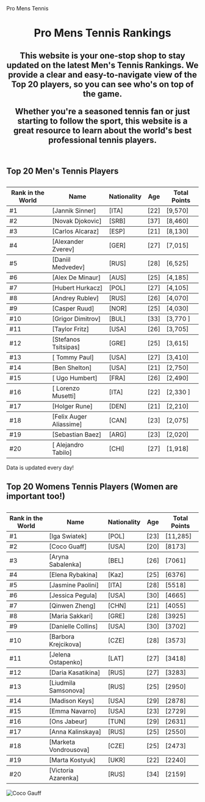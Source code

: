 <!DOCTYPE html>
<html lang="en">
<head>
  <meta name="viewport" content="width=device-width, initial-scale=1.0">
  Pro Mens Tennis
  <link rel="stylesheet" href="style.css">
</head>
  </body>
  <header>
    <h1>Pro Mens Tennis Rankings</h1>
    <h2>This website is your one-stop shop to stay updated on the latest Men's Tennis Rankings.  We provide a clear and easy-to-navigate view of the Top 20 players, so you can see who's on top of the game.

Whether you're a seasoned tennis fan or just starting to follow the sport, this website is a great resource to learn about the world's best professional tennis players.</h2>
  </header>
  <main>
    <h2>Top 20 Men's Tennis Players</h2>
    <table>
      <caption></caption>  <thead>
        <tr>
          <th>Rank in the World</th>
          <th>Name</th>
          <th>Nationality</th>
          <th>Age</th>
          <th>Total Points</th>
        </tr>
      </thead>
      <tbody>
        <tr>
          <td>#1</td>
          <td>[Jannik Sinner]</td>
          <td>[ITA]</td>
          <td>[22]</td>
          <td>[9,570]</td>
        </tr>
        </tbody>
          <tbody>
        <tr>
          <td>#2</td>
          <td>[Novak Djokovic]</td>
          <td>[SRB]</td>
          <td>[37]</td>
          <td>[8,460]</td>
        </tr>
        </tbody>    <tbody>
        <tr>
          <td>#3</td>
          <td>[Carlos Alcaraz]</td>
          <td>[ESP]</td>
          <td>[21]</td>
          <td>[8,130]</td>
        </tr>
        </tbody>    <tbody>
        <tr>
          <td>#4</td>
          <td>[Alexander Zverev]</td>
          <td>[GER]</td>
          <td>[27]</td>
          <td>[7,015]</td>
        </tr>
        </tbody>    <tbody>
        <tr>
          <td>#5</td>
          <td>[Daniil Medvedev]</td>
          <td>[RUS]</td>
          <td>[28]</td>
          <td>[6,525]</td>
        </tr>
        </tbody>    <tbody>
        <tr>
          <td>#6</td>
          <td>[Alex De Minaur]</td>
          <td>[AUS]</td>
          <td>[25]</td>
          <td>[4,185]</td>
        </tr>
        </tbody>    <tbody>
        <tr>
          <td>#7</td>
          <td>[Hubert Hurkacz]</td>
          <td>[POL]</td>
          <td>[27]</td>
          <td>[4,105]</td>
        </tr>
        </tbody>    <tbody>
        <tr>
          <td>#8</td>
          <td>[Andrey Rublev]</td>
          <td>[RUS]</td>
          <td>[26]</td>
          <td>[4,070]</td>
        </tr>
        </tbody>    <tbody>
        <tr>
          <td>#9</td>
          <td>[Casper Ruud]</td>
          <td>[NOR]</td>
          <td>[25]</td>
          <td>[4,030]</td>
        </tr>
        </tbody>    <tbody>
        <tr>
          <td>#10</td>
          <td>[Grigor Dimitrov]</td>
          <td>[BUL]</td>
          <td>[33]</td>
          <td>[3,770	]</td>
        </tr>
        </tbody>    <tbody>
        <tr>
          <td>#11</td>
          <td>[Taylor Fritz]</td>
          <td>[USA]</td>
          <td>[26]</td>
          <td>[3,705]</td>
        </tr>
        </tbody>    <tbody>
        <tr>
          <td>#12</td>
          <td>[Stefanos Tsitsipas]</td>
          <td>[GRE]</td>
          <td>[25]</td>
          <td>[3,615]</td>
        </tr>
        </tbody>    <tbody>
        <tr>
          <td>#13</td>
          <td>[	Tommy Paul]</td>
          <td>[USA]</td>
          <td>[27]</td>
          <td>[3,410]</td>
        </tr>
        </tbody>    <tbody>
        <tr>
          <td>#14</td>
          <td>[Ben Shelton]</td>
          <td>[USA]</td>
          <td>[21]</td>
          <td>[2,750]</td>
        </tr>
        </tbody>    <tbody>
        <tr>
          <td>#15</td>
          <td>[	Ugo Humbert]</td>
          <td>[FRA]</td>
          <td>[26]</td>
          <td>[2,490]</td>
        </tr>
        </tbody>    <tbody>
        <tr>
          <td>#16</td>
          <td>[	Lorenzo Musetti]</td>
          <td>[ITA]</td>
          <td>[22]</td>
          <td>[2,330	]</td>
        </tr>
        </tbody>    <tbody>
        <tr>
          <td>#17</td>
          <td>[Holger Rune]</td>
          <td>[DEN]</td>
          <td>[21]</td>
          <td>[2,210]</td>
        </tr>
    </tbody>    <tbody>
        <tr>
          <td>#18</td>
          <td>[Felix Auger Aliassime]</td>
          <td>[CAN]</td>
          <td>[23]</td>
          <td>[2,075]</td>
        </tr>
        </tbody>    <tbody>
        <tr>
          <td>#19</td>
          <td>[Sebastian Baez]</td>
          <td>[ARG]</td>
          <td>[23]</td>
          <td>[2,020]</td>
        </tr>
        </tbody>    <tbody>
        <tr>
          <td>#20</td>
          <td>[	Alejandro Tabilo]</td>
          <td>[CHI]</td>
          <td>[27]</td>
          <td>[1,918]</td>
        </tr>
        </tbody>
    </table>
  </main>

  <footer>
    <p>Data is updated every day!</p> </footer>
</body>
</html>
<!DOCTYPE html>
</a>  <h2>Top 20 Womens Tennis Players
  (Women are important too!)</h2>
    <table>
      <caption></caption>  <thead>
        <tr>
          <th>Rank in the World</th>
          <th>Name</th>
          <th>Nationality</th>
          <th>Age</th>
          <th>Total Points</th>
        </tr>
      </thead>
      <tbody>
        <tr>
          <td>#1</td>
          <td>[Iga Swiatek]</td>
          <td>[POL]</td>
          <td>[23]</td>
          <td>[11,285]</td>
        </tr>
        </tbody>
          <tbody>
        <tr>
          <td>#2</td>
          <td>[Coco Guaff]</td>
          <td>[USA]</td>
          <td>[20]</td>
          <td>[8173]</td>
        </tr>
        </tbody>    <tbody>
        <tr>
          <td>#3</td>
          <td>[Aryna Sabalenka]</td>
          <td>[BEL]</td>
          <td>[26]</td>
          <td>[7061]</td>
        </tr>
        </tbody>    <tbody>
        <tr>
          <td>#4</td>
          <td>[Elena Rybakina]</td>
          <td>[Kaz]</td>
          <td>[25]</td>
          <td>[6376]</td>
        </tr>
        </tbody>    <tbody>
        <tr>
          <td>#5</td>
          <td>[Jasmine Paolini]</td>
          <td>[ITA]</td>
          <td>[28]</td>
          <td>[5518]</td>
        </tr>
        </tbody>    <tbody>
        <tr>
          <td>#6</td>
          <td>[Jessica Pegula]</td>
          <td>[USA]</td>
          <td>[30]</td>
          <td>[4665]</td>
        </tr>
        </tbody>    <tbody>
        <tr>
          <td>#7</td>
          <td>[Qinwen Zheng]</td>
          <td>[CHN]</td>
          <td>[21]</td>
          <td>[4055]</td>
        </tr>
        </tbody>    <tbody>
        <tr>
          <td>#8</td>
          <td>[Maria Sakkari]</td>
          <td>[GRE]</td>
          <td>[28]</td>
          <td>[3925]</td>
        </tr>
        </tbody>    <tbody>
        <tr>
          <td>#9</td>
          <td>[Danielle Collins]</td>
          <td>[USA]</td>
          <td>[30]</td>
          <td>[3702]</td>
        </tr>
        </tbody>    <tbody>
        <tr>
          <td>#10</td>
          <td>[Barbora Krejcikova]</td>
          <td>[CZE]</td>
          <td>[28]</td>
          <td>[3573]</td>
        </tr>
        </tbody>    <tbody>
        <tr>
          <td>#11</td>
          <td>[Jelena Ostapenko]</td>
          <td>[LAT]</td>
          <td>[27]</td>
          <td>[3418]</td>
        </tr>
        </tbody>    <tbody>
        <tr>
          <td>#12</td>
          <td>[Daria Kasatikina]</td>
          <td>[RUS]</td>
          <td>[27]</td>
          <td>[3283]</td>
        </tr>
        </tbody>    <tbody>
        <tr>
          <td>#13</td>
          <td>[Liudmila Samsonova]</td>
          <td>[RUS]</td>
          <td>[25]</td>
          <td>[2950]</td>
        </tr>
        </tbody>    <tbody>
        <tr>
          <td>#14</td>
          <td>[Madison Keys]</td>
          <td>[USA]</td>
          <td>[29]</td>
          <td>[2878]</td>
        </tr>
        </tbody>    <tbody>
        <tr>
          <td>#15</td>
          <td>[Emma Navarro]</td>
          <td>[USA]</td>
          <td>[23]</td>
          <td>[2729]</td>
        </tr>
        </tbody>    <tbody>
        <tr>
          <td>#16</td>
          <td>[Ons Jabeur]</td>
          <td>[TUN]</td>
          <td>[29]</td>
          <td>[2631]</td>
        </tr>
        </tbody>    <tbody>
        <tr>
          <td>#17</td>
          <td>[Anna Kalinskaya]</td>
          <td>[RUS]</td>
          <td>[25]</td>
          <td>[2550]</td>
        </tr
        </tbody>    <tbody>
        <tr>
          <td>#18</td>
          <td>[Marketa Vondrousova]</td>
          <td>[CZE]</td>
          <td>[25]</td>
          <td>[2473]</td>
        </tr>
        </tbody>    <tbody>
        <tr>
          <td>#19</td>
          <td>[Marta Kostyuk]</td>
          <td>[UKR]</td>
          <td>[22]</td>
          <td>[2240]</td>
        </tr>
        </tbody>    <tbody>
        <tr>
          <td>#20</td>
          <td>[Victoria Azarenka]</td>
          <td>[RUS]</td>
          <td>[34]</td>
          <td>[2159]</td>
        </tr>
        </tbody>
    </table>
    <img src="[https://upload.wikimedia.org/wikipedia/commons/thumb/a/ac/US_Open_2022_Photo_177_%2852391301928%29_%28Gauff%29.jpg/1200px-US_Open_2022_Photo_177_%2852391301928%29_%28Gauff%29.jpg]" alt="Coco Gauff">
  </main>
  <main>
</body>
</html>
